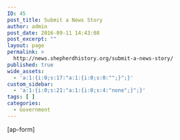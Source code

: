 ```yaml
---
ID: 45
post_title: Submit a News Story
author: admin
post_date: 2016-09-11 14:43:08
post_excerpt: ""
layout: page
permalink: >
  http://news.shepherdhistory.org/submit-a-news-story/
published: true
wide_assets:
  - 'a:1:{i:0;s:17:"a:1:{i:0;s:0:"";}";}'
custom_sidebar:
  - 'a:1:{i:0;s:21:"a:1:{i:0;s:4:"none";}";}'
tags: [ ]
categories:
  - Government
---
```

[ap-form]